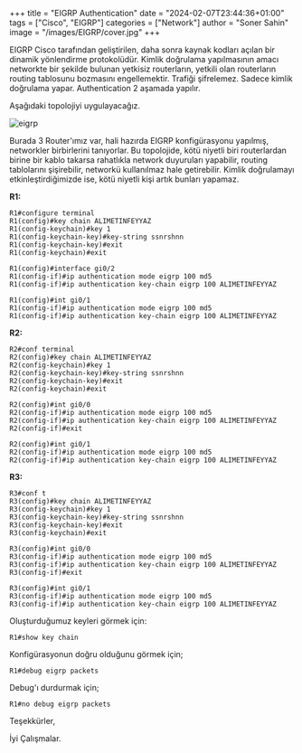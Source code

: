 +++
title = "EIGRP Authentication"
date = "2024-02-07T23:44:36+01:00"
tags = ["Cisco", "EIGRP"]
categories = ["Network"]
author = "Soner Sahin"
image = "/images/EIGRP/cover.jpg"
+++

EIGRP Cisco tarafından geliştirilen, daha sonra kaynak kodları açılan bir dinamik yönlendirme protokolüdür. Kimlik doğrulama yapılmasının amacı networkte bir şekilde bulunan yetkisiz routerların, yetkili olan routerların routing tablosunu bozmasını engellemektir. Trafiği şifrelemez. Sadece kimlik doğrulama yapar. Authentication 2 aşamada yapılır.

Aşağıdaki topolojiyi uygulayacağız.

![eigrp](/images/EIGRPAuthentication/2.png)

Burada 3 Router'ımız var, hali hazırda EIGRP konfigürasyonu yapılmış, networkler birbirlerini tanıyorlar. Bu topolojide, kötü niyetli biri routerlardan birine bir kablo takarsa rahatlıkla network duyuruları yapabilir, routing tablolarını şişirebilir, networkü kullanılmaz hale getirebilir. Kimlik doğrulamayı etkinleştirdiğimizde ise, kötü niyetli kişi artık bunları yapamaz. 


**R1:**
```
R1#configure terminal
R1(config)#key chain ALIMETINFEYYAZ
R1(config-keychain)#key 1
R1(config-keychain-key)#key-string ssnrshnn
R1(config-keychain-key)#exit
R1(config-keychain)#exit

R1(config)#interface gi0/2
R1(config-if)#ip authentication mode eigrp 100 md5
R1(config-if)#ip authentication key-chain eigrp 100 ALIMETINFEYYAZ

R1(config)#int gi0/1
R1(config-if)#ip authentication mode eigrp 100 md5
R1(config-if)#ip authentication key-chain eigrp 100 ALIMETINFEYYAZ
```

**R2:**
```
R2#conf terminal
R2(config)#key chain ALIMETINFEYYAZ
R2(config-keychain)#key 1
R2(config-keychain-key)#key-string ssnrshnn
R2(config-keychain-key)#exit
R2(config-keychain)#exit

R2(config)#int gi0/0
R2(config-if)#ip authentication mode eigrp 100 md5
R2(config-if)#ip authentication key-chain eigrp 100 ALIMETINFEYYAZ
R2(config-if)#exit

R2(config)#int gi0/1
R2(config-if)#ip authentication mode eigrp 100 md5
R2(config-if)#ip authentication key-chain eigrp 100 ALIMETINFEYYAZ
```

**R3:**
```
R3#conf t
R3(config)#key chain ALIMETINFEYYAZ
R3(config-keychain)#key 1
R3(config-keychain-key)#key-string ssnrshnn
R3(config-keychain-key)#exit
R3(config-keychain)#exit

R3(config)#int gi0/0
R3(config-if)#ip authentication mode eigrp 100 md5
R3(config-if)#ip authentication key-chain eigrp 100 ALIMETINFEYYAZ
R3(config-if)#exit

R3(config)#int gi0/1
R3(config-if)#ip authentication mode eigrp 100 md5
R3(config-if)#ip authentication key-chain eigrp 100 ALIMETINFEYYAZ
```


Oluşturduğumuz keyleri görmek için:

```
R1#show key chain
```

Konfigürasyonun doğru olduğunu görmek için;

```
R1#debug eigrp packets
```

Debug'ı durdurmak için;

```
R1#no debug eigrp packets
```

Teşekkürler,

İyi Çalışmalar.